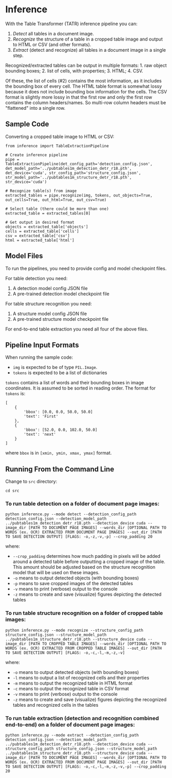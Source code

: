 # Inference

With the Table Transformer (TATR) inference pipeline you can:
1. *Detect* all tables in a document image.
2. *Recognize* the structure of a table in a cropped table image and output to HTML or CSV (and other formats).
3. *Extract* (detect and recognize) all tables in a document image in a single step.

Recognized/extracted tables can be output in multiple formats: 1. raw object bounding boxes; 2. list of cells, with properties; 3. HTML; 4. CSV.

Of these, the list of cells (#2) contains the most information, as it includes the bounding box of every cell. The HTML table format is somewhat lossy because it does not include bounding box information for the cells. The CSV format is slightly more lossy in that the first row and only the first row contains the column headers/names. So multi-row column headers must be "flattened" into a single row.

## Sample Code
Converting a cropped table image to HTML or CSV:
```
from inference import TableExtractionPipeline

# Create inference pipeline
pipe = TableExtractionPipeline(det_config_path='detection_config.json', det_model_path='../pubtables1m_detection_detr_r18.pth', det_device='cuda', str_config_path='structure_config.json', str_model_path='../pubtables1m_structure_detr_r18.pth', str_device='cuda')

# Recognize table(s) from image
extracted_tables = pipe.recognize(img, tokens, out_objects=True, out_cells=True, out_html=True, out_csv=True)

# Select table (there could be more than one)
extracted_table = extracted_tables[0]

# Get output in desired format
objects = extracted_table['objects']
cells = extracted_table['cells']
csv = extracted_table['csv']
html = extracted_table['html']
```

## Model Files
To run the pipelines, you need to provide config and model checkpoint files.

For table detection you need:
1. A detection model config JSON file
2. A pre-trained detection model checkpoint file

For table structure recognition you need:
1. A structure model config JSON file
2. A pre-trained structure model checkpoint file

For end-to-end table extraction you need all four of the above files.


## Pipeline Input Formats
When running the sample code:
- `img` is expected to be of type `PIL.Image`.
- `tokens` is expected to be a list of dictionaries

`tokens` contains a list of words and their bounding boxes in image coordinates. It is assumed to be sorted in reading order. The format for `tokens` is:
```
[
    {
        'bbox': [0.0, 0.0, 50.0, 50.0]
        'text': 'First'
    },
    {
        'bbox': [52.0, 0.0, 102.0, 50.0]
        'text': 'next'
    }
]
```
where `bbox` is in `[xmin, ymin, xmax, ymax]` format.
## Running From the Command Line
Change to `src` directory:
```
cd src
```
### To run table detection on a folder of document page images:
```
python inference.py --mode detect --detection_config_path detection_config.json --detection_model_path ../pubtables1m_detection_detr_r18.pth --detection_device cuda --image_dir [PATH TO DOCUMENT PAGE IMAGES] --words_dir [OPTIONAL PATH TO WORDS (ex. OCR) EXTRACTED FROM DOCUMENT PAGE IMAGES] --out_dir [PATH TO SAVE DETECTION OUTPUT] [FLAGS: -o,-z,-v,-p] --crop_padding 20
```
where:
- `--crop_padding` determines how much padding in pixels will be added around a detected table before outputting a cropped image of the table. This amount should be adjusted based on the structure recognition model that will be used on these images.
- `-o` means to output detected objects (with bounding boxes)
- `-p` means to save cropped images of the detected tables
- `-v` means to print (verbose) output to the console
- `-z` means to create and save (visualize) figures depicting the detected tables

### To run table structure recognition on a folder of cropped table images:
```
python inference.py --mode recognize --structure_config_path structure_config.json --structure_model_path ../pubtables1m_structure_detr_r18.pth --structure_device cuda --image_dir [PATH TO CROPPED TABLE IMAGES] --words_dir [OPTIONAL PATH TO WORDS (ex. OCR) EXTRACTED FROM CROPPED TABLE IMAGES] --out_dir [PATH TO SAVE DETECTION OUTPUT] [FLAGS: -o,-c,-l,-m,-z,-v]
 ```
 where:
- `-o` means to output detected objects (with bounding boxes)
- `-l` means to output a list of recognized cells and their properties
- `-m` means to output the recognized table in HTML format
- `-c` means to output the recognized table in CSV format
- `-v` means to print (verbose) output to the console
- `-z` means to create and save (visualize) figures depicting the recognized tables and recognized cells in the tables

 ### To run table extraction (detection and recognition combined end-to-end) on a folder of document page images:
```
python inference.py --mode extract --detection_config_path detection_config.json --detection_model_path ../pubtables1m_detection_detr_r18.pth --detection_device cuda --structure_config_path structure_config.json --structure_model_path ../pubtables1m_structure_detr_r18.pth --structure_device cuda --image_dir [PATH TO DOCUMENT PAGE IMAGES] --words_dir [OPTIONAL PATH TO WORDS (ex. OCR) EXTRACTED FROM DOCUMENT PAGE IMAGES] --out_dir [PATH TO SAVE DETECTION OUTPUT] [FLAGS: -o,-c,-l,-m,-z,-v,-p] --crop_padding 20
```
